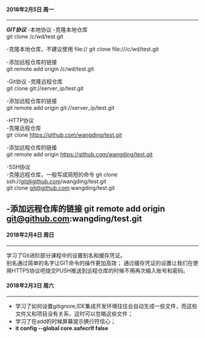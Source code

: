 #### 2018年2月5日  周一 ####
---
***GIT协议***
-本地协议
-克隆本地仓库  
git clone /c/wd/test.git  

-克隆本地仓库，不建议使用 file:// 
git clone file:///c/wd/test.git  

-添加远程仓库的链接  
git remote add origin /c/wd/test.git

-Git协议
-克隆远程仓库  
git clone git://server_ip/test.git  

-添加远程仓库的链接  
git remote add origin git://server_ip/test.git  

-HTTP协议  
-克隆远程仓库  
git clone https://github.com/wangding/test.git  

-添加远程仓库的链接  
git remote add origin https://github.com/wangding/test.git  

-SSH协议  
-克隆远程仓库，一般写成简短的命令 
git clone ssh://git@github.com/wangding/test.git  
git clone git@github.com:wangding/test.git  


-添加远程仓库的链接
git remote add origin git@github.com:wangding/test.git  
---
 

#### 2018年2月4日 周日  ####
---
学习了Git进阶部分课程中的设置别名和缓存凭证。  
别名通过简单的名字让GIT命令的操作更加高效；
通过缓存凭证的设置让我们在使用HTTPS协议吧提交PUSH推送到远程仓库的时候不用再次输入账号和密码。

#### 2018年2月3日 周六 ####
---
- 学习了如何设置gitignore,IDE集成开发环境往往会自动生成一些文件，而这些文件又和项目没有关系，这时可以忽略这些文件；
- 学习了在add的时候屏幕提示换行符信心；
- **it config --global core.safecrlf false**
